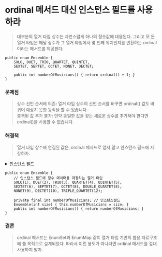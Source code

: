 #  ordinal 메서드 대신 인스턴스 필드를 사용하라

> 대부분의 열거 타입 상수는 자연스럽게 하나의 정숫값에 대응된다. 그리고 모 든 열거 타입은 해당 상수가 그 열거 타입에서 몇 번째 위치인지를 반환하는 
ordinal이라는 메서드를 제공한다.

```
public enum Ensemble {
    SOLO, DUET, TRIO, QUARTET, QUINTET, 
    SEXTET, SEPTET, OCTET, NONET, DECTET;

    public int numberOfMusicians() { return ordinal() + 1; }
}
```

### 문제점

> 상수 선언 순서에 의존: 열거 타입 상수의 선언 순서를 바꾸면 ordinal() 값도 바뀌어 예상치 못한 동작을 할 수 있습니다. <br>
중복된 값 추가 불가: 만약 동일한 값을 갖는 새로운 상수를 추가해야 한다면 ordinal()을 사용할 수 없습니다.

### 해결책

> 열거 타입 상수에 연결된 값은, ordinal 메서드로 얻지 말고 인스턴스 필드에 저장하자.

<details>
  <summary>인스턴스 필드</summary>

: 클래스나 열거 타입의 각 인스턴스가 고유하게 가지는 변수    
</details>


```
public enum Ensemble {
    // 인스턴스 필드에 정수 데이터를 저장하는 열거 타입
    SOLO(1), DUET(2), TRIO(3), QUARTET(4), QUINTET(5),
    SEXTET(6), SEPTET(7), OCTET(8), DOUBLE_QUARTET(8),
    NONET(9), DECTET(10), TRIPLE_QUARTET(12);

    private final int numberOfMusicians; // 인스턴스필드
    Ensemble(int size) { this.numberOfMusicians = size; }
    public int numberOfMusicians() { return numberOfMusicians; }
}
```

### 결론

> ordinal 메서드는 EnumSet과 EnumMap 같이 열거 타입 기반의 범용 자료구조에 쓸 목적으로 설계되었다. 따라서 이런 용도가 아니라면 ordinal 메서드를 절대 사용하지 말자.